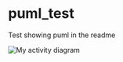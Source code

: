 # puml_test
Test showing puml in the readme

![My activity diagram](https://g.gravizo.com/source/svg?https%3A%2F%2Fraw.githubusercontent.com%2Faustinwiltshire%2Fpuml_test%2Fmaster%2Fhow_the_system_works.puml)
